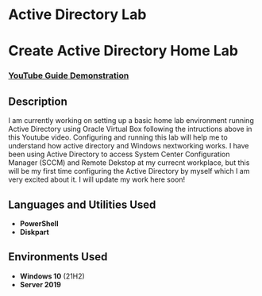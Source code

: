 # Active Directory Lab

<h1>Create Active Directory Home Lab</h1>

 ### [YouTube Guide Demonstration](https://www.youtube.com/watch?v=MHsI8hJmggI&t=2874s)

<h2>Description</h2>
I am currently working on setting up a basic home lab environment running Active Directory using Oracle Virtual Box following the intructions above in this Youtube video. Configuring and running this lab will help me to understand how active directory and Windows nextworking works. I have been using Active Directory to access System Center Configuration Manager (SCCM) and Remote Dekstop at my currecnt workplace, but this will be my first time configuring the Active Directory by myself which I am very excited about it. I will update my work here soon!
<br />


<h2>Languages and Utilities Used</h2>

- <b>PowerShell</b> 
- <b>Diskpart</b>

<h2>Environments Used </h2>

- <b>Windows 10</b> (21H2)
- <b>Server 2019</b> 




<!--
 ```diff
- text in red
+ text in green
! text in orange
# text in gray
@@ text in purple (and bold)@@
```
--!>
